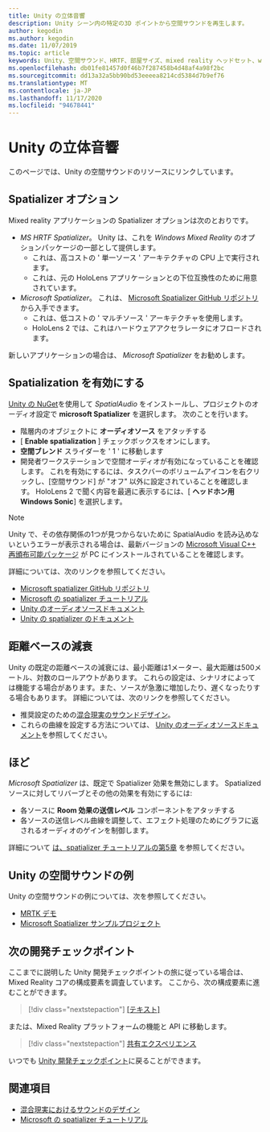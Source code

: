 ```yaml
---
title: Unity の立体音響
description: Unity シーン内の特定の3D ポイントから空間サウンドを再生します。
author: kegodin
ms.author: kegodin
ms.date: 11/07/2019
ms.topic: article
keywords: Unity、空間サウンド、HRTF、部屋サイズ、mixed reality ヘッドセット、windows mixed reality ヘッドセット、virtual reality ヘッドセット、MRTK、Mixed Reality Toolkit、spatializer、リバーブ
ms.openlocfilehash: db01fe81457d0f46b7f287458b4d48af4a98f2bc
ms.sourcegitcommit: dd13a32a5bb90bd53eeeea8214cd5384d7b9ef76
ms.translationtype: MT
ms.contentlocale: ja-JP
ms.lasthandoff: 11/17/2020
ms.locfileid: "94678441"
---
```

# <a name="spatial-sound-in-unity"></a>Unity の立体音響

このページでは、Unity の空間サウンドのリソースにリンクしています。

## <a name="spatializer-options"></a>Spatializer オプション
Mixed reality アプリケーションの Spatializer オプションは次のとおりです。
* *MS HRTF Spatializer*。 Unity は、これを *Windows Mixed Reality* のオプションパッケージの一部として提供します。
  * これは、高コストの ' 単一ソース ' アーキテクチャの CPU 上で実行されます。
  * これは、元の HoloLens アプリケーションとの下位互換性のために用意されています。
* *Microsoft Spatializer*。 これは、 [Microsoft Spatializer GitHub リポジトリ](https://github.com/microsoft/spatialaudio-unity)から入手できます。
  * これは、低コストの ' マルチソース ' アーキテクチャを使用します。
  * HoloLens 2 では、これはハードウェアアクセラレータにオフロードされます。

新しいアプリケーションの場合は、 *Microsoft Spatializer* をお勧めします。

## <a name="enable-spatialization"></a>Spatialization を有効にする

[Unity の NuGet](https://github.com/GlitchEnzo/NuGetForUnity/releases/latest)を使用して _SpatialAudio_ をインストールし、プロジェクトのオーディオ設定で **microsoft Spatializer** を選択します。 次のことを行います。
* 階層内のオブジェクトに **オーディオソース** をアタッチする
* [ **Enable spatialization** ] チェックボックスをオンにします。
* **空間ブレンド** スライダーを ' 1 ' に移動します
* 開発者ワークステーションで空間オーディオが有効になっていることを確認します。 これを有効にするには、タスクバーのボリュームアイコンを右クリックし、[空間サウンド] が "オフ" 以外に設定されていることを確認します。 HoloLens 2 で聞く内容を最適に表示するには、[ **ヘッドホン用 Windows Sonic**] を選択します。

>[!NOTE]
>Unity で、その依存関係の1つが見つからないために SpatialAudio を読み込めないというエラーが表示される場合は、最新バージョンの [Microsoft Visual C++ 再頒布可能パッケージ](https://support.microsoft.com/en-us/help/2977003/the-latest-supported-visual-c-downloads) が PC にインストールされていることを確認します。

詳細については、次のリンクを参照してください。
* [Microsoft spatializer GitHub リポジトリ](https://github.com/microsoft/spatialaudio-unity)
* [Microsoft の spatializer チュートリアル](tutorials/unity-spatial-audio-ch1.md)
* [Unity のオーディオソースドキュメント](https://docs.unity3d.com/2019.3/Documentation/Manual/class-AudioSource.html)
* [Unity の spatializer のドキュメント](https://docs.unity3d.com/Manual/VRAudioSpatializer.html)

## <a name="distance-based-attenuation"></a>距離ベースの減衰
Unity の既定の距離ベースの減衰には、最小距離は1メーター、最大距離は500メートル、対数のロールアウトがあります。 これらの設定は、シナリオによっては機能する場合があります。また、ソースが急激に増加したり、遅くなったりする場合もあります。 詳細については、次のリンクを参照してください。
* 推奨設定のための[混合現実のサウンドデザイン](../../design/spatial-sound-design.md)。
* これらの曲線を設定する方法については、 [Unity のオーディオソースドキュメント](https://docs.unity3d.com/2019.3/Documentation/Manual/class-AudioSource.html)を参照してください。

## <a name="reverb"></a>ほど
_Microsoft Spatializer_ は、既定で Spatializer 効果を無効にします。 Spatialized ソースに対してリバーブとその他の効果を有効にするには:
* 各ソースに **Room 効果の送信レベル** コンポーネントをアタッチする
* 各ソースの送信レベル曲線を調整して、エフェクト処理のためにグラフに返されるオーディオのゲインを制御します。

詳細について [は、spatializer チュートリアルの第5章](tutorials/unity-spatial-audio-ch5.md) を参照してください。

## <a name="unity-spatial-sound-examples"></a>Unity の空間サウンドの例
Unity の空間サウンドの例については、次を参照してください。
* [MRTK デモ](https://github.com/microsoft/MixedRealityToolkit-Unity/tree/mrtk_release/Assets/MixedRealityToolkit.Examples/Demos/Audio)
* [Microsoft Spatializer サンプルプロジェクト](https://github.com/microsoft/spatialaudio-unity/tree/master/Samples/MicrosoftSpatializerSample)

## <a name="next-development-checkpoint"></a>次の開発チェックポイント

ここまでに説明した Unity 開発チェックポイントの旅に従っている場合は、Mixed Reality コアの構成要素を調査しています。 ここから、次の構成要素に進むことができます。

> [!div class="nextstepaction"]
> [[テキスト]](text-in-unity.md)

または、Mixed Reality プラットフォームの機能と API に移動します。

> [!div class="nextstepaction"]
> [共有エクスペリエンス](shared-experiences-in-unity.md)

いつでも [Unity 開発チェックポイント](unity-development-overview.md#2-core-building-blocks)に戻ることができます。

## <a name="see-also"></a>関連項目
* [混合現実におけるサウンドのデザイン](../../design/spatial-sound-design.md)
* [Microsoft の spatializer チュートリアル](tutorials/unity-spatial-audio-ch1.md)
